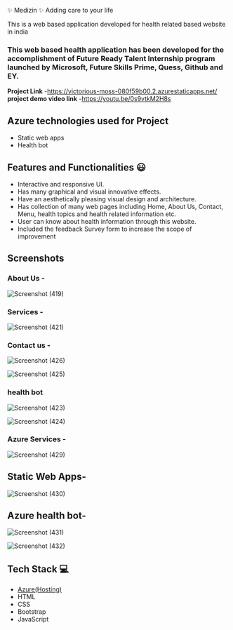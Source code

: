  ✨ Medizin ✨ Adding care to your life 

This is a web based application developed for health related based website in india

### This web based health application has been developed for the accomplishment of Future Ready Talent Internship program launched by Microsoft, Future Skills Prime, Quess, Github and EY.


**Project Link** -https://victorious-moss-080f59b00.2.azurestaticapps.net/
 **project demo video link** -https://youtu.be/0s9vtkM2H8s

## Azure technologies used for Project

- Static web apps
- Health bot

## Features and Functionalities 😃

- Interactive and responsive UI.
- Has many graphical and visual innovative effects.
- Have an aesthetically pleasing visual design and architecture.
- Has collection of many web pages including Home, About Us, Contact, Menu, health topics and health related information etc.
- User can know about health information through this website.
- Included the feedback Survey form to increase the scope of improvement 

## Screenshots




   

### About Us -

![Screenshot (419)](https://user-images.githubusercontent.com/115563491/207590567-f78d2c27-faf5-4210-9d1e-bc15d14dec75.png)


### Services -

![Screenshot (421)](https://user-images.githubusercontent.com/115563491/207590700-35f38d50-eebd-45d1-8906-2c1e7e205fa3.png)


### Contact us -
![Screenshot (426)](https://user-images.githubusercontent.com/115563491/207591105-3065f2b5-71bd-401f-8587-902e84494fcc.png)

![Screenshot (425)](https://user-images.githubusercontent.com/115563491/207591207-efe320d6-31ea-405f-91b1-25167b56316e.png)


### health bot
![Screenshot (423)](https://user-images.githubusercontent.com/115563491/207591336-3257a22a-2008-44af-9944-6b477f3ea172.png)

![Screenshot (424)](https://user-images.githubusercontent.com/115563491/207591434-733f5c88-f3c0-4724-b73b-05bf5d533590.png)

### Azure Services -
![Screenshot (429)](https://user-images.githubusercontent.com/115563491/209651032-86625601-ae30-479c-b7b8-de822cd93b95.png)

 ## Static Web Apps-
 ![Screenshot (430)](https://user-images.githubusercontent.com/115563491/209651220-37b6c205-f91f-40e1-90e6-a2910c154121.png)

 ## Azure health bot-
 ![Screenshot (431)](https://user-images.githubusercontent.com/115563491/209651361-8577bcd4-4420-40d5-adf9-f660d0425ed1.png)

 ![Screenshot (432)](https://user-images.githubusercontent.com/115563491/209651455-2cee379d-9b4c-4fde-82e5-f6df375d2d68.png)


## Tech Stack 💻

- [Azure(Hosting)](https://azure.microsoft.com/en-in/features/azure-portal/)
- HTML
- CSS
- Bootstrap
- JavaScript
